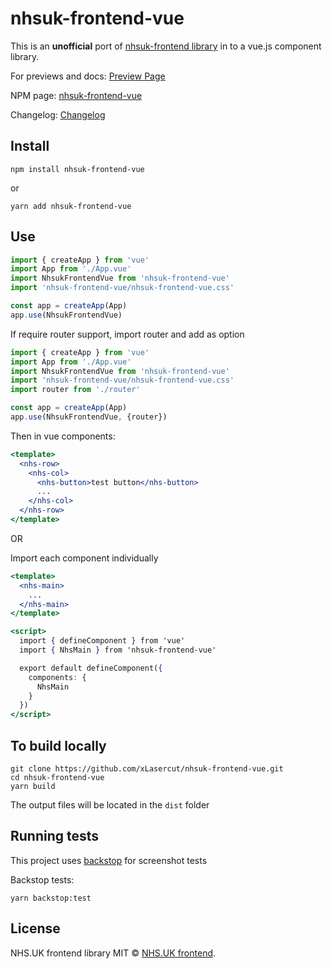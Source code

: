 # nhsuk-frontend-vue

This is an **unofficial** port of [nhsuk-frontend library](https://github.com/nhsuk/nhsuk-frontend/) in to a vue.js component library.

For previews and docs: [Preview Page](https://xlasercut.github.io/nhsuk-frontend-vue/)

NPM page: [nhsuk-frontend-vue](https://www.npmjs.com/package/nhsuk-frontend-vue)

Changelog: [Changelog](https://github.com/xLasercut/nhsuk-frontend-vue/blob/master/CHANGELOG.md)


## Install
```
npm install nhsuk-frontend-vue
```
or
```
yarn add nhsuk-frontend-vue
```

## Use

```jsx
import { createApp } from 'vue'
import App from './App.vue'
import NhsukFrontendVue from 'nhsuk-frontend-vue'
import 'nhsuk-frontend-vue/nhsuk-frontend-vue.css'

const app = createApp(App)
app.use(NhsukFrontendVue)
```
If require router support, import router and add as option
```jsx
import { createApp } from 'vue'
import App from './App.vue'
import NhsukFrontendVue from 'nhsuk-frontend-vue'
import 'nhsuk-frontend-vue/nhsuk-frontend-vue.css'
import router from './router'

const app = createApp(App)
app.use(NhsukFrontendVue, {router})
```
Then in vue components:

```jsx
<template>
  <nhs-row>
    <nhs-col>
      <nhs-button>test button</nhs-button>
      ...
    </nhs-col>
  </nhs-row>
</template>
```

OR

Import each component individually

```jsx
<template>
  <nhs-main>
    ...
  </nhs-main>
</template>

<script>
  import { defineComponent } from 'vue'
  import { NhsMain } from 'nhsuk-frontend-vue'

  export default defineComponent({
    components: {
      NhsMain
    }
  })
</script>
```


## To build locally

```
git clone https://github.com/xLasercut/nhsuk-frontend-vue.git
cd nhsuk-frontend-vue
yarn build
```

The output files will be located in the `dist` folder

## Running tests

This project uses [backstop](https://garris.github.io/BackstopJS/) for screenshot tests

Backstop tests:
```
yarn backstop:test
```

## License

NHS.UK frontend library MIT © [NHS.UK frontend](https://www.npmjs.com/package/nhsuk-frontend).
